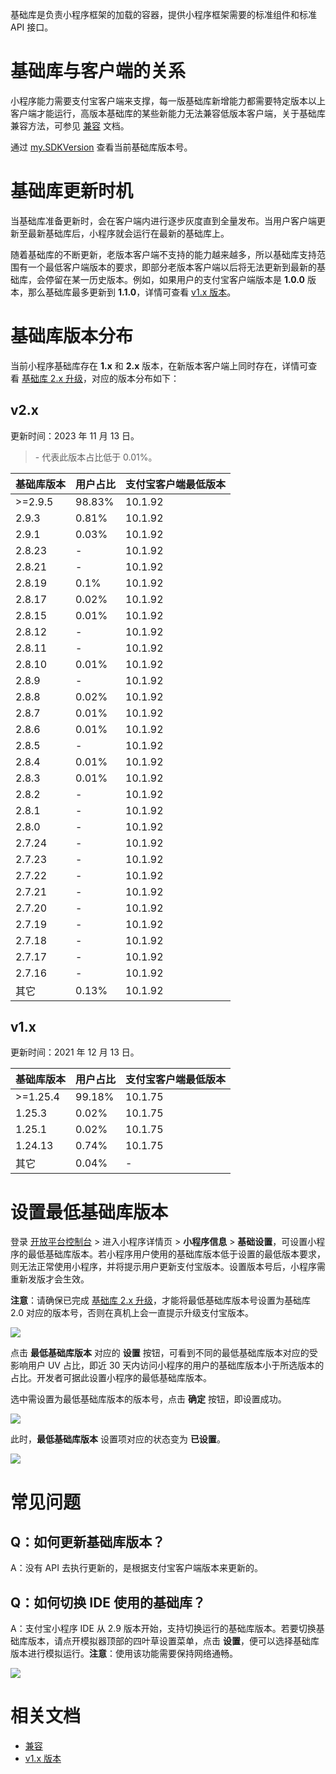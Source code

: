 基础库是负责小程序框架的加载的容器，提供小程序框架需要的标准组件和标准 API 接口。

# 基础库与客户端的关系

小程序能力需要支付宝客户端来支撑，每一版基础库新增能力都需要特定版本以上客户端才能运行，高版本基础库的某些新能力无法兼容低版本客户端，关于基础库兼容方法，可参见 [兼容](https://opendocs.alipay.com/mini/framework/compatibility) 文档。

通过 [my.SDKVersion](https://opendocs.alipay.com/mini/api/sdk-version) 查看当前基础库版本号。

# 基础库更新时机

当基础库准备更新时，会在客户端内进行逐步灰度直到全量发布。当用户客户端更新至最新基础库后，小程序就会运行在最新的基础库上。

随着基础库的不断更新，老版本客户端不支持的能力越来越多，所以基础库支持范围有一个最低客户端版本的要求，即部分老版本客户端以后将无法更新到最新的基础库，会停留在某一历史版本。例如，如果用户的支付宝客户端版本是 **1.0.0** 版本，那么基础库最多更新到 **1.1.0**，详情可查看 [v1.x 版本](https://opendocs.alipay.com/mini/ide/framework-changelog)。

# 基础库版本分布

当前小程序基础库存在 **1.x** 和 **2.x** 版本，在新版本客户端上同时存在，详情可查看 [基础库 2.x 升级](https://opendocs.alipay.com/mini/framework/lib-upgrade-v2)，对应的版本分布如下：

## v2.x
更新时间：2023 年 11 月 13 日。

> \- 代表此版本占比低于 0.01%。

| **基础库版本** | **用户占比** | **支付宝客户端最低版本** |
| --- | --- | --- |
| >=2.9.5 | 98.83% | 10.1.92 |
| 2.9.3 | 0.81% | 10.1.92 |
| 2.9.1 | 0.03% | 10.1.92 |
| 2.8.23 | - | 10.1.92 |
| 2.8.21 | - | 10.1.92 |
| 2.8.19 | 0.1% | 10.1.92 |
| 2.8.17 | 0.02% | 10.1.92 |
| 2.8.15 | 0.01% | 10.1.92 |
| 2.8.12 | - | 10.1.92 |
| 2.8.11 | -  | 10.1.92 |
| 2.8.10 | 0.01%| 10.1.92 |
| 2.8.9 | - | 10.1.92 |
| 2.8.8 | 0.02% | 10.1.92 |
| 2.8.7 | 0.01% | 10.1.92 |
| 2.8.6 | 0.01% | 10.1.92 |
| 2.8.5 | -     | 10.1.92 |
| 2.8.4 | 0.01% | 10.1.92 |
| 2.8.3 | 0.01% | 10.1.92 |
| 2.8.2 | - | 10.1.92 |
| 2.8.1 | - | 10.1.92 |
| 2.8.0 | - | 10.1.92 |
| 2.7.24 | - | 10.1.92 |
| 2.7.23 | - | 10.1.92 |
| 2.7.22 | - | 10.1.92 |
| 2.7.21 | - | 10.1.92 |
| 2.7.20 | - | 10.1.92 |
| 2.7.19 | - | 10.1.92 |
| 2.7.18 | - | 10.1.92 |
| 2.7.17 | - | 10.1.92 |
| 2.7.16 | - | 10.1.92 |
| 其它 | 0.13% | 10.1.92 |
## v1.x

更新时间：2021 年 12 月 13 日。

| **基础库版本** | **用户占比** | **支付宝客户端最低版本** |
| -------------- | ------------ | ------------------------ |
| >=1.25.4       | 99.18%       | 10.1.75                  |
| 1.25.3         | 0.02%        | 10.1.75                  |
| 1.25.1         | 0.02%        | 10.1.75                  |
| 1.24.13        | 0.74%        | 10.1.75                  |
| 其它           | 0.04%        | -                        |

# 设置最低基础库版本

登录 [开放平台控制台](https://open.alipay.com/dev/workspace) > 进入小程序详情页 > **小程序信息** > **基础设置**，可设置小程序的最低基础库版本。若小程序用户使用的基础库版本低于设置的最低版本要求，则无法正常使用小程序，并将提示用户更新支付宝版本。设置版本号后，小程序需重新发版才会生效。

**注意**：请确保已完成 [基础库 2.x 升级](https://opendocs.alipay.com/mini/framework/lib-upgrade-v2)，才能将最低基础库版本号设置为基础库 2.0 对应的版本号，否则在真机上会一直提示升级支付宝版本。

![](https://cdn.nlark.com/yuque/0/2022/png/179989/1661332691436-c5e1cad9-a781-428e-8e9e-48165032b02e.png)

点击 **最低基础库版本** 对应的 **设置** 按钮，可看到不同的最低基础库版本对应的受影响用户 UV 占比，即近 30 天内访问小程序的用户的基础库版本小于所选版本的占比。开发者可据此设置小程序的最低基础库版本。

选中需设置为最低基础库版本的版本号，点击 **确定** 按钮，即设置成功。

![](https://cdn.nlark.com/yuque/0/2022/png/179989/1667815039629-d9981ffc-4d62-43d5-87af-4915fa372195.png)

此时，**最低基础库版本** 设置项对应的状态变为 **已设置**。

![](https://cdn.nlark.com/yuque/0/2022/png/179989/1661332873573-2ca50a1d-af98-477f-8fae-bc5f2e1ac5fa.png)

# 常见问题

## Q：如何更新基础库版本？

A：没有 API 去执行更新的，是根据支付宝客户端版本来更新的。

## Q：如何切换 IDE 使用的基础库？

A：支付宝小程序 IDE 从 2.9 版本开始，支持切换运行的基础库版本。若要切换基础库版本，请点开模拟器顶部的四叶草设置菜单，点击 **设置**，便可以选择基础库版本进行模拟运行。**注意**：使用该功能需要保持网络通畅。

![](https://gw.alipayobjects.com/mdn/rms_aba389/afts/img/A*t39tQp7Xx74AAAAAAAAAAAAAARQnAQ)

# 相关文档

- [兼容](https://opendocs.alipay.com/mini/framework/compatibility)
- [v1.x 版本](https://opendocs.alipay.com/mini/ide/framework-changelog)
